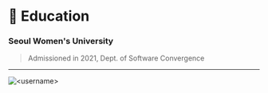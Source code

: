 # :school: Education
### Seoul Women's University 
> Admissioned in 2021, Dept. of Software Convergence
-----------
<p><img align="center" src="https://github-readme-stats.vercel.app/api/top-langs?username=<username>&show_icons=true&locale=en&layout=compact" alt="<username>" /></p>
